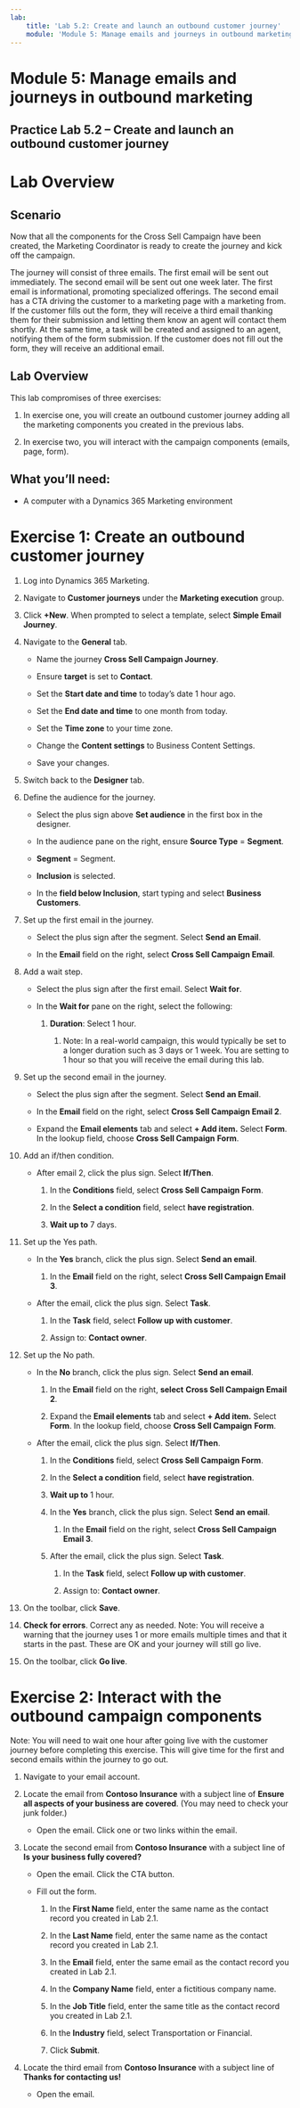 ```yaml
---
lab:
    title: 'Lab 5.2: Create and launch an outbound customer journey'
    module: 'Module 5: Manage emails and journeys in outbound marketing'
---
```


# Module 5: Manage emails and journeys in outbound marketing

## Practice Lab 5.2 – Create and launch an outbound customer journey

# Lab Overview

## Scenario

Now that all the components for the Cross Sell Campaign have been created, the Marketing Coordinator is ready to create the journey and kick off the campaign.

The journey will consist of three emails. The first email will be sent out immediately. The second email will be sent out one week later. The first email is informational, promoting specialized offerings. The second email has a CTA driving the customer to a marketing page with a marketing from. If the customer fills out the form, they will receive a third email thanking them for their submission and letting them know an agent will contact them shortly. At the same time, a task will be created and assigned to an agent, notifying them of the form submission. If the customer does not fill out the form, they will receive an additional email.

## Lab Overview

This lab compromises of three exercises:

1. In exercise one, you will create an outbound customer journey adding all the marketing components you created in the previous labs.

2. In exercise two, you will interact with the campaign components (emails, page, form).

## What you’ll need:

- A computer with a Dynamics 365 Marketing environment

# Exercise 1: Create an outbound customer journey

 

1. Log into Dynamics 365 Marketing.

2. Navigate to **Customer journeys** under the **Marketing execution** group. 

3. Click **+New**. When prompted to select a template, select **Simple Email Journey**.

4. Navigate to the **General** tab.

	- Name the journey **Cross Sell Campaign Journey**. 

	- Ensure **target** is set to **Contact**. 

	- Set the **Start date and time** to today’s date 1 hour ago.

	- Set the **End date and time** to one month from today.

	- Set the **Time zone** to your time zone.

	- Change the **Content settings** to Business Content Settings. 

	- Save your changes.

5. Switch back to the **Designer** tab.

6. Define the audience for the journey.

	- Select the plus sign above **Set audience** in the first box in the designer.

	- In the audience pane on the right, ensure **Source Type** = **Segment**.

	- **Segment** = Segment.

	- **Inclusion** is selected. 

	- In the **field below Inclusion**, start typing and select **Business Customers**.

7. Set up the first email in the journey.

	- Select the plus sign after the segment. Select **Send an Email**.

	- In the **Email** field on the right, select **Cross Sell Campaign Email**.

8. Add a wait step.

	- Select the plus sign after the first email. Select **Wait for**.

	- In the **Wait for** pane on the right, select the following: 

		1. **Duration**: Select 1 hour.

			1. Note: In a real-world campaign, this would typically be set to a longer duration such as 3 days or 1 week. You are setting to 1 hour so that you will receive the email during this lab.

9. Set up the second email in the journey.

	- Select the plus sign after the segment. Select **Send an Email**.

	- In the **Email** field on the right, select **Cross Sell Campaign Email 2**.

	- Expand the **Email elements** tab and select **+ Add item.** Select **Form**. In the lookup field, choose **Cross Sell Campaign** **Form**.

10. Add an if/then condition. 

	- After email 2, click the plus sign. Select **If/Then**.

		1. In the **Conditions** field, select **Cross Sell Campaign Form**.

		2. In the **Select a condition** field, select **have registration**.

		3. **Wait up to** 7 days.

11. Set up the Yes path. 

	- In the **Yes** branch, click the plus sign. Select **Send an email**.

		1. In the **Email** field on the right, select **Cross Sell Campaign Email 3**.

    - After the email, click the plus sign. Select **Task**. 
    
    	1. In the **Task** field, select **Follow up with customer**. 
    
    	2. Assign to: **Contact owner**.

12. Set up the No path. 

	- In the **No** branch, click the plus sign. Select **Send an email**.

		1. In the **Email** field on the right, **select** **Cross Sell Campaign Email 2**.

		2. Expand the **Email elements** tab and select **+ Add item.** Select **Form**. In the lookup field, choose **Cross Sell Campaign** **Form**.

    - After the email, click the plus sign. Select **If/Then**.
    
    	1. In the **Conditions** field, select **Cross Sell Campaign Form**.
    
    	2. In the **Select a condition** field, select **have registration**.
    
    	3. **Wait up to** 1 hour.
    
    	4. In the **Yes** branch, click the plus sign. Select **Send an email**.
    
    		1. In the **Email** field on the right, select **Cross Sell Campaign Email 3**.
    
        5. After the email, click the plus sign. Select **Task**.
        
        	1. In the **Task** field, select **Follow up with customer**. 
        
        	2. Assign to: **Contact owner**.

13. On the toolbar, click **Save**.

14. **Check for errors**. Correct any as needed. Note: You will receive a warning that the journey uses 1 or more emails multiple times and that it starts in the past. These are OK and your journey will still go live.

15. On the toolbar, click **Go live**.
‎

# Exercise 2: Interact with the outbound campaign components

Note: You will need to wait one hour after going live with the customer journey before completing this exercise. This will give time for the first and second emails within the journey to go out.

1. Navigate to your email account. 

2. Locate the email from **Contoso Insurance** with a subject line of **Ensure all aspects of your business are covered**. (You may need to check your junk folder.) 

	- Open the email. Click one or two links within the email.

3. Locate the second email from **Contoso Insurance** with a subject line of **Is your business fully covered?**

	- Open the email. Click the CTA button.

	- Fill out the form.

		1. In the **First Name** field, enter the same name as the contact record you created in Lab 2.1.

		2. In the **Last Name** field, enter the same name as the contact record you created in Lab 2.1.

		3. In the **Email** field, enter the same email as the contact record you created in Lab 2.1.

		4. In the **Company Name** field, enter a fictitious company name.

		5. In the **Job Title** field, enter the same title as the contact record you created in Lab 2.1.

		6. In the **Industry** field, select Transportation or Financial.

		7. Click **Submit**.

4. Locate the third email from **Contoso Insurance** with a subject line of **Thanks for contacting us!**

	- Open the email.

